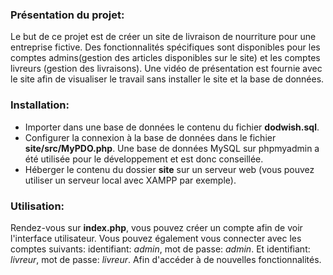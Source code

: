 ### Présentation du projet:

Le but de ce projet est de créer un site de livraison de nourriture pour une entreprise fictive.
Des fonctionnalités spécifiques sont disponibles pour les comptes admins(gestion des articles disponibles sur le site) et les comptes livreurs (gestion des livraisons).
Une vidéo de présentation est fournie avec le site afin de visualiser le travail sans installer le site et la base de données.

### Installation:

- Importer dans une base de données le contenu du fichier __dodwish.sql__.
- Configurer la connexion à la base de données dans le fichier __site/src/MyPDO.php__. Une base de données MySQL sur phpmyadmin a été utilisée pour le développement et est donc conseillée.
- Héberger le contenu du dossier __site__ sur un serveur web (vous pouvez utiliser un serveur local avec XAMPP par exemple).

### Utilisation:

Rendez-vous sur __index.php__, vous pouvez créer un compte afin de voir l'interface utilisateur.
Vous pouvez également vous connecter avec les comptes suivants:
	identifiant: *admin*, mot de passe: *admin*. Et identifiant: *livreur*,	mot de passe: *livreur*.
Afin d'accéder à de nouvelles fonctionnalités.